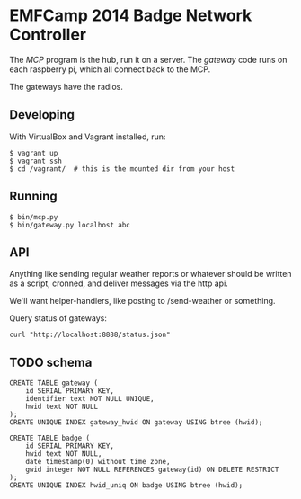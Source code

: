 # EMFCamp 2014 Badge Network Controller

The *MCP* program is the hub, run it on a server. The *gateway* code
runs on each raspberry pi, which all connect back to the MCP.

The gateways have the radios.

## Developing

With VirtualBox and Vagrant installed, run:

    $ vagrant up
    $ vagrant ssh
    $ cd /vagrant/  # this is the mounted dir from your host

## Running

    $ bin/mcp.py
    $ bin/gateway.py localhost abc

## API

Anything like sending regular weather reports or whatever should be
written as a script, cronned, and deliver messages via the http api.

We'll want helper-handlers, like posting to /send-weather or something.

Query status of gateways:

    curl "http://localhost:8888/status.json"


## TODO schema

    CREATE TABLE gateway (
        id SERIAL PRIMARY KEY,
        identifier text NOT NULL UNIQUE,
        hwid text NOT NULL
    );
    CREATE UNIQUE INDEX gateway_hwid ON gateway USING btree (hwid);

    CREATE TABLE badge (
        id SERIAL PRIMARY KEY,
        hwid text NOT NULL,
        date timestamp(0) without time zone,
        gwid integer NOT NULL REFERENCES gateway(id) ON DELETE RESTRICT
    );
    CREATE UNIQUE INDEX hwid_uniq ON badge USING btree (hwid);






